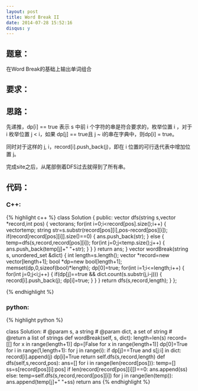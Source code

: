 ```yaml
---
layout: post
title: Word Break II
date: 2014-07-28 15:52:16
disqus: y
---
```


## 题意：
在Word Break的基础上输出单词组合

## 要求：


## 思路：
 先递推，dp[i] == true 表示 s 中前 i 个字符的串是符合要求的，枚举位置 i ，对于 i 枚举位置 j < i，如果 dp[j] == true且 j ~ i的串在字典中，则dp[i] = true。

同时对于这样的 j, i，record[i].push_back(j)，即在 i 位置的可行迭代表中增加位置 j。

完成site之后，从尾部倒着DFS过去就得到了所有串。

## 代码：

### C++:

{% highlight c++ %}
class Solution {
public:
    vector<string> dfs(string s,vector<int> *record,int pos)
    {
        vector<string>ans;
        for(int i=0;i<record[pos].size();i++)
        {
            vector<string>temp;
            string str=s.substr(record[pos][i],pos-record[pos][i]);
            if(record[record[pos][i]].size()==0)
            {
                ans.push_back(str);
            }
            else
            {
                temp=dfs(s,record,record[pos][i]);
                for(int j=0;j<temp.size();j++)
                {
                    ans.push_back(temp[j]+" "+str);
                }
            }
        }
        return ans;
    }
    vector<string> wordBreak(string s, unordered_set<string> &dict) {
        int length=s.length();
        vector<int> *record=new vector<int>[length+1];
        bool *dp=new bool[length+1];
        memset(dp,0,sizeof(bool)*length);
        dp[0]=true;
        for(int i=1;i<=length;i++)
        {
            for(int j=0;j<i;j++)
            {
                if(dp[j]==true && dict.count(s.substr(j,i-j)))
                {
                    record[i].push_back(j);
                    dp[i]=true;
                }
            }
        }
        return dfs(s,record,length);
    }
};


 {% endhighlight %}
### python:

{% highlight python %}

class Solution:
    # @param s, a string
    # @param dict, a set of string
    # @return a list of strings
    def wordBreak(self, s, dict):
        length=len(s)
        record=[[] for x in range(length+1)]
        dp=[False for x in range(length+1)]
        dp[0]=True
        for i in range(1,length+1):
            for j in range(i):
                if dp[j]==True and s[j:i] in dict:
                    record[i].append(j)
                    dp[i]=True
        return self.dfs(s,record,length)
    def dfs(self,s,record,pos):
        ans=[]
        for i in range(len(record[pos])):
            temp=[]
            ss=s[record[pos][i]:pos]
            if len(record[record[pos][i]])==0:
                ans.append(ss)
            else:
                temp=self.dfs(s,record,record[pos][i])
                for j in range(len(temp)):
                    ans.append(temp[j]+" "+ss)
        return ans
 {% endhighlight %}
